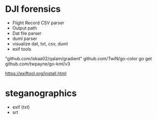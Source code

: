# DJI forensics

- Flight Record CSV parser
- Output path
- Dat file parser
- duml parser
- visualize dat, txt, csv, duml
- exif tools

"github.com/iskaa02/qalam/gradient"
github.com/TwiN/go-color 
go get github.com/twpayne/go-kml/v3


https://exiftool.org/install.html



# steganographics
- exif (txt)
- srt
